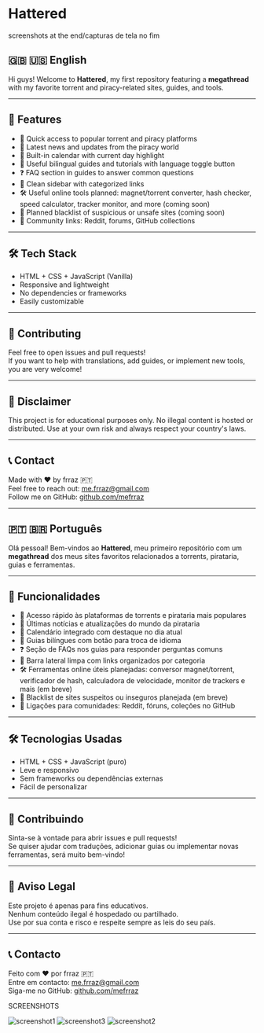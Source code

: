 # Hattered
screenshots at the end/capturas de tela no fim
## 🇬🇧 🇺🇸 English

Hi guys! Welcome to **Hattered**, my first repository featuring a **megathread** with my favorite torrent and piracy-related sites, guides, and tools.

---

## 🚀 Features

- 🧭 Quick access to popular torrent and piracy platforms  
- 📰 Latest news and updates from the piracy world  
- 📅 Built-in calendar with current day highlight  
- 🧠 Useful bilingual guides and tutorials with language toggle button  
- ❓ FAQ section in guides to answer common questions  
- 🧩 Clean sidebar with categorized links  
- 🛠️ Useful online tools planned: magnet/torrent converter, hash checker, speed calculator, tracker monitor, and more (coming soon)  
- 🚫 Planned blacklist of suspicious or unsafe sites (coming soon)  
- 📂 Community links: Reddit, forums, GitHub collections  

---

## 🛠️ Tech Stack

- HTML + CSS + JavaScript (Vanilla)  
- Responsive and lightweight  
- No dependencies or frameworks  
- Easily customizable  

---

## 🤝 Contributing

Feel free to open issues and pull requests!  
If you want to help with translations, add guides, or implement new tools, you are very welcome!

---

## 📣 Disclaimer

This project is for educational purposes only. No illegal content is hosted or distributed. Use at your own risk and always respect your country's laws.

---


## 📞 Contact

Made with ❤️ by frraz 🇵🇹  
Feel free to reach out: me.frraz@gmail.com   
Follow me on GitHub: [github.com/mefrraz](https://github.com/mefrraz)

---

## 🇵🇹 🇧🇷 Português

Olá pessoal! Bem-vindos ao **Hattered**, meu primeiro repositório com um **megathread** dos meus sites favoritos relacionados a torrents, pirataria, guias e ferramentas.

---

## 🚀 Funcionalidades

- 🧭 Acesso rápido às plataformas de torrents e pirataria mais populares  
- 📰 Últimas notícias e atualizações do mundo da pirataria  
- 📅 Calendário integrado com destaque no dia atual  
- 🧠 Guias bilíngues com botão para troca de idioma  
- ❓ Seção de FAQs nos guias para responder perguntas comuns  
- 🧩 Barra lateral limpa com links organizados por categoria  
- 🛠️ Ferramentas online úteis planejadas: conversor magnet/torrent, verificador de hash, calculadora de velocidade, monitor de trackers e mais (em breve)  
- 🚫 Blacklist de sites suspeitos ou inseguros planejada (em breve)  
- 📂 Ligações para comunidades: Reddit, fóruns, coleções no GitHub  

---

## 🛠️ Tecnologias Usadas

- HTML + CSS + JavaScript (puro)  
- Leve e responsivo  
- Sem frameworks ou dependências externas  
- Fácil de personalizar  

---

## 🤝 Contribuindo

Sinta-se à vontade para abrir issues e pull requests!  
Se quiser ajudar com traduções, adicionar guias ou implementar novas ferramentas, será muito bem-vindo!

---


## 📣 Aviso Legal

Este projeto é apenas para fins educativos.  
Nenhum conteúdo ilegal é hospedado ou partilhado.  
Use por sua conta e risco e respeite sempre as leis do seu país.

---

## 📞 Contacto

Feito com ❤️ por frraz 🇵🇹  
Entre em contacto: me.frraz@gmail.com  
Siga-me no GitHub: [github.com/mefrraz](https://github.com/mefrraz)

SCREENSHOTS 

![screenshot1](https://github.com/user-attachments/assets/79240a89-d993-4fe2-ae11-466453f740d1)
![screenshot3](https://github.com/user-attachments/assets/6c90644c-145f-4f25-be75-df32dbec7c49)
![screenshot2](https://github.com/user-attachments/assets/fb80cf11-0d5e-405a-977c-d6ad2e124cb7)


